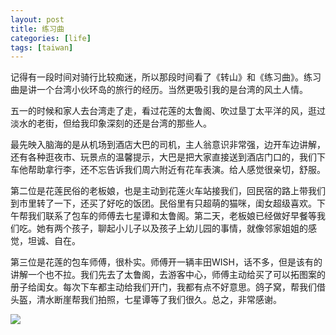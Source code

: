 ```yaml
---
layout: post
title: 练习曲
categories: [life]
tags: [taiwan]
---
```


记得有一段时间对骑行比较痴迷，所以那段时间看了《转山》和《练习曲》。练习曲是讲一个台湾小伙环岛的旅行的经历。当然更吸引我的是台湾的风土人情。

五一的时候和家人去台湾走了走，看过花莲的太鲁阁、吹过垦丁太平洋的风，逛过淡水的老街，但给我印象深刻的还是台湾的那些人。

最先映入脑海的是从机场到酒店大巴的司机，主人翁意识非常强，边开车边讲解，还有各种逛夜市、玩景点的温馨提示，大巴是把大家直接送到酒店门口的，我们下车他帮助拿行李，还不忘告诉我们周六附近有花车表演。给人感觉很亲切，舒服。

第二位是花莲民俗的老板娘，也是主动到花莲火车站接我们，回民宿的路上带我们到市里转了一下，还买了好吃的饭团。民俗里有只超萌的猫咪，闺女超级喜欢。下午帮我们联系了包车的师傅去七星谭和太鲁阁。第二天，老板娘已经做好早餐等我们吃。她有两个孩子，聊起小儿子以及孩子上幼儿园的事情，就像邻家姐姐的感觉，坦诚、自在。

第三位是花莲的包车师傅，很朴实。师傅开一辆丰田WISH，话不多，但是该有的讲解一个也不拉。我们先去了太鲁阁，去游客中心，师傅主动给买了可以拓图案的册子给闺女。每次下车都主动给我们开门，我都有点不好意思。鸽子窝，帮我们借头盔，清水断崖帮我们拍照，七星谭等了我们很久。总之，非常感谢。

![](http://7fvil0.com1.z0.glb.clouddn.com/20150501taiwan/taiwan.jpg)
